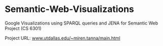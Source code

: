 Semantic-Web-Visualizations
===========================

Google Visualizations using SPARQL queries and JENA for Semantic Web Project (CS 6301)

Project URL: www.utdallas.edu/~miren.tanna/main.html
